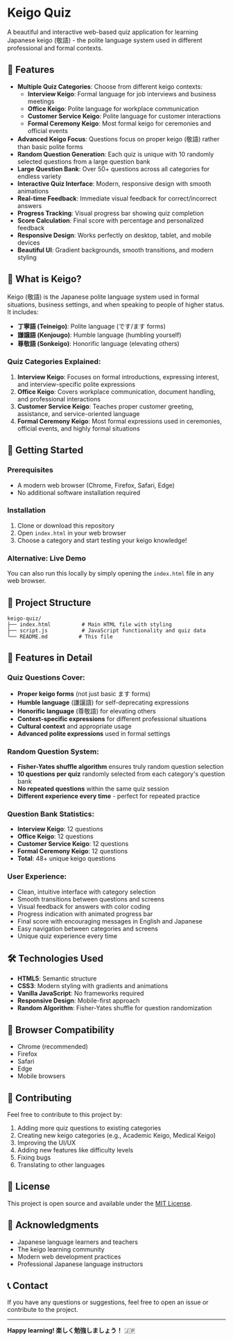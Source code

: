 # Keigo Quiz

A beautiful and interactive web-based quiz application for learning Japanese keigo (敬語) - the polite language system used in different professional and formal contexts.

## 🌟 Features

- **Multiple Quiz Categories**: Choose from different keigo contexts:
  - **Interview Keigo**: Formal language for job interviews and business meetings
  - **Office Keigo**: Polite language for workplace communication
  - **Customer Service Keigo**: Polite language for customer interactions
  - **Formal Ceremony Keigo**: Most formal keigo for ceremonies and official events
- **Advanced Keigo Focus**: Questions focus on proper keigo (敬語) rather than basic polite forms
- **Random Question Generation**: Each quiz is unique with 10 randomly selected questions from a large question bank
- **Large Question Bank**: Over 50+ questions across all categories for endless variety
- **Interactive Quiz Interface**: Modern, responsive design with smooth animations
- **Real-time Feedback**: Immediate visual feedback for correct/incorrect answers
- **Progress Tracking**: Visual progress bar showing quiz completion
- **Score Calculation**: Final score with percentage and personalized feedback
- **Responsive Design**: Works perfectly on desktop, tablet, and mobile devices
- **Beautiful UI**: Gradient backgrounds, smooth transitions, and modern styling

## 🎯 What is Keigo?

Keigo (敬語) is the Japanese polite language system used in formal situations, business settings, and when speaking to people of higher status. It includes:

- **丁寧語 (Teineigo)**: Polite language (です/ます forms)
- **謙譲語 (Kenjougo)**: Humble language (humbling yourself)
- **尊敬語 (Sonkeigo)**: Honorific language (elevating others)

### Quiz Categories Explained:

1. **Interview Keigo**: Focuses on formal introductions, expressing interest, and interview-specific polite expressions
2. **Office Keigo**: Covers workplace communication, document handling, and professional interactions
3. **Customer Service Keigo**: Teaches proper customer greeting, assistance, and service-oriented language
4. **Formal Ceremony Keigo**: Most formal expressions used in ceremonies, official events, and highly formal situations

## 🚀 Getting Started

### Prerequisites

- A modern web browser (Chrome, Firefox, Safari, Edge)
- No additional software installation required

### Installation

1. Clone or download this repository
2. Open `index.html` in your web browser
3. Choose a category and start testing your keigo knowledge!

### Alternative: Live Demo

You can also run this locally by simply opening the `index.html` file in any web browser.

## 📁 Project Structure

```
keigo-quiz/
├── index.html          # Main HTML file with styling
├── script.js           # JavaScript functionality and quiz data
└── README.md          # This file
```

## 🎨 Features in Detail

### Quiz Questions Cover:
- **Proper keigo forms** (not just basic ます forms)
- **Humble language** (謙譲語) for self-deprecating expressions
- **Honorific language** (尊敬語) for elevating others
- **Context-specific expressions** for different professional situations
- **Cultural context** and appropriate usage
- **Advanced polite expressions** used in formal settings

### Random Question System:
- **Fisher-Yates shuffle algorithm** ensures truly random question selection
- **10 questions per quiz** randomly selected from each category's question bank
- **No repeated questions** within the same quiz session
- **Different experience every time** - perfect for repeated practice

### Question Bank Statistics:
- **Interview Keigo**: 12 questions
- **Office Keigo**: 12 questions
- **Customer Service Keigo**: 12 questions
- **Formal Ceremony Keigo**: 12 questions
- **Total**: 48+ unique keigo questions

### User Experience:
- Clean, intuitive interface with category selection
- Smooth transitions between questions and screens
- Visual feedback for answers with color coding
- Progress indication with animated progress bar
- Final score with encouraging messages in English and Japanese
- Easy navigation between categories and screens
- Unique quiz experience every time

## 🛠️ Technologies Used

- **HTML5**: Semantic structure
- **CSS3**: Modern styling with gradients and animations
- **Vanilla JavaScript**: No frameworks required
- **Responsive Design**: Mobile-first approach
- **Random Algorithm**: Fisher-Yates shuffle for question randomization

## 📱 Browser Compatibility

- Chrome (recommended)
- Firefox
- Safari
- Edge
- Mobile browsers

## 🤝 Contributing

Feel free to contribute to this project by:

1. Adding more quiz questions to existing categories
2. Creating new keigo categories (e.g., Academic Keigo, Medical Keigo)
3. Improving the UI/UX
4. Adding new features like difficulty levels
5. Fixing bugs
6. Translating to other languages

## 📄 License

This project is open source and available under the [MIT License](LICENSE).

## 🙏 Acknowledgments

- Japanese language learners and teachers
- The keigo learning community
- Modern web development practices
- Professional Japanese language instructors

## 📞 Contact

If you have any questions or suggestions, feel free to open an issue or contribute to the project.

---

**Happy learning! 楽しく勉強しましょう！** 🇯🇵

